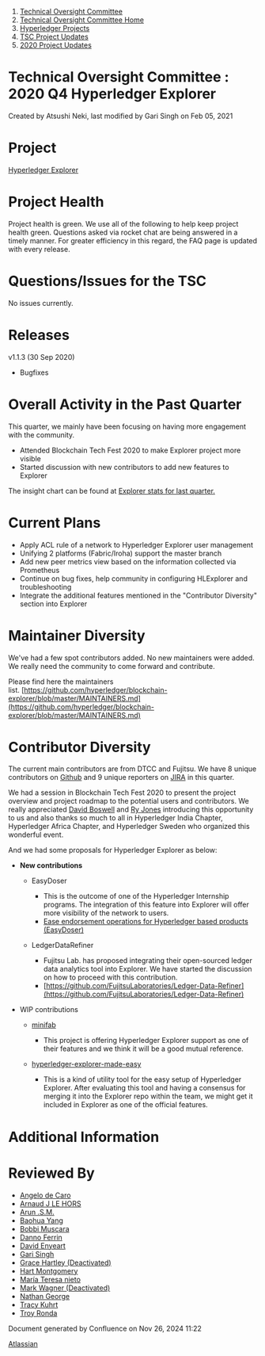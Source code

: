 1. [Technical Oversight Committee](index.html)
2. [Technical Oversight Committee Home](Technical-Oversight-Committee-Home_21430274.html)
3. [Hyperledger Projects](Hyperledger-Projects_21447704.html)
4. [TSC Project Updates](TSC-Project-Updates_21430854.html)
5. [2020 Project Updates](2020-Project-Updates_21450093.html)

# Technical Oversight Committee : 2020 Q4 Hyperledger Explorer

Created by Atsushi Neki, last modified by Gari Singh on Feb 05, 2021

# Project

[Hyperledger Explorer](https://github.com/hyperledger/blockchain-explorer)

# Project Health

Project health is green. We use all of the following to help keep project health green. Questions asked via rocket chat are being answered in a timely manner. For greater efficiency in this regard, the FAQ page is updated with every release.

# Questions/Issues for the TSC

No issues currently.

# Releases

v1.1.3 (30 Sep 2020)

- Bugfixes

# Overall Activity in the Past Quarter

This quarter, we mainly have been focusing on having more engagement with the community.

- Attended Blockchain Tech Fest 2020 to make Explorer project more visible
- Started discussion with new contributors to add new features to Explorer

The insight chart can be found at [Explorer stats for last quarter](https://insights.lfx.linuxfoundation.org/projects/hyperledger%2FExplorer/dashboard?time=%7B%22from%22%3A%222020-09-02T22%3A00%3A00.000Z%22%2C%22type%22%3A%22absolute%22%2C%22to%22%3A%222020-12-02T23%3A00%3A00.000Z%22%7D)[.](https://insights.lfx.linuxfoundation.org/projects/hyperledger%2Fcello/dashboard;subTab=technical?time=%7B%22from%22%3A%222020-08-01T07%3A00%3A00.000Z%22%2C%22type%22%3A%22absolute%22%2C%22to%22%3A%222020-11-01T07%3A00%3A00.000Z%22%7D)

# Current Plans

- Apply ACL rule of a network to Hyperledger Explorer user management
- Unifying 2 platforms (Fabric/Iroha) support the master branch
- Add new peer metrics view based on the information collected via Prometheus
- Continue on bug fixes, help community in configuring HLExplorer and troubleshooting
- Integrate the additional features mentioned in the "Contributor Diversity" section into Explorer

# Maintainer Diversity

We've had a few spot contributors added. No new maintainers were added. We really need the community to come forward and contribute.

Please find here the maintainers list. [https://github.com/hyperledger/blockchain-explorer/blob/master/MAINTAINERS.md](https://github.com/hyperledger/blockchain-explorer/blob/master/MAINTAINERS.md)

# Contributor Diversity

The current main contributors are from DTCC and Fujitsu. We have 8 unique contributors on [Github](https://github.com/hyperledger/blockchain-explorer/graphs/contributors?from=2020-08-24&to=2020-11-30&type=c) and 9 unique reporters on [JIRA](https://jira.hyperledger.org/issues/?jql=project%20%3D%20BE%20AND%20created%20%3E%3D%202020-08-25%20AND%20created%20%3C%3D%202020-11-30%20ORDER%20BY%20reporter%20ASC%2C%20priority%20DESC%2C%20updated%20DESC) in this quarter.

We had a session in Blockchain Tech Fest 2020 to present the project overview and project roadmap to the potential users and contributors. We really appreciated [David Boswell](https://lf-hyperledger.atlassian.net/wiki/people/70121:0a14f738-3039-421f-a6a9-a83d19f23227?ref=confluence) and [Ry Jones](https://lf-hyperledger.atlassian.net/wiki/people/557058:078cecfc-fb17-4d9a-8759-b5b74efa6850?ref=confluence) introducing this opportunity to us and also thanks so much to all in Hyperledger India Chapter, Hyperledger Africa Chapter, and Hyperledger Sweden who organized this wonderful event.

And we had some proposals for Hyperledger Explorer as below:

- **New contributions**
  
  - EasyDoser
    
    - This is the outcome of one of the Hyperledger Internship programs. The integration of this feature into Explorer will offer more visibility of the network to users.
    - [Ease endorsement operations for Hyperledger based products (EasyDoser)](https://lf-hyperledger.atlassian.net/wiki/spaces/INTERN/pages/21954688/Ease+endorsement+operations+for+Hyperledger+based+products+EasyDoser)
  - LedgerDataRefiner
    
    - Fujitsu Lab. has proposed integrating their open-sourced ledger data analytics tool into Explorer. We have started the discussion on how to proceed with this contribution.
    - [https://github.com/FujitsuLaboratories/Ledger-Data-Refiner](https://github.com/FujitsuLaboratories/Ledger-Data-Refiner)
- WIP contributions
  
  - [minifab](https://github.com/litong01/minifabric)
    
    - This project is offering Hyperledger Explorer support as one of their features and we think it will be a good mutual reference.
  - [hyperledger-explorer-made-easy](https://github.com/saanvijay/hyperledger-explorer-made-easy)
    
    - This is a kind of utility tool for the easy setup of Hyperledger Explorer. After evaluating this tool and having a consensus for merging it into the Explorer repo within the team, we might get it included in Explorer as one of the official features.

# Additional Information

# Reviewed By

- [Angelo de Caro](https://lf-hyperledger.atlassian.net/wiki/people/70121:d6b0f0e4-825f-4f16-88e1-4d14e95f2f10?ref=confluence)
- [Arnaud J LE HORS](https://lf-hyperledger.atlassian.net/wiki/people/70121:0e75e3b8-500a-4067-9f7e-ed46e91bcb9d?ref=confluence)
- [Arun .S.M.](https://lf-hyperledger.atlassian.net/wiki/people/621a0e5097d313006ba7386a?ref=confluence)
- [Baohua Yang](https://lf-hyperledger.atlassian.net/wiki/people/557058:17d87dbf-05fe-4c1b-84cf-fd69f7fcbb20?ref=confluence)
- [Bobbi Muscara](https://lf-hyperledger.atlassian.net/wiki/people/5c4cb1b7d8bbb7445c0a457e?ref=confluence)
- [Danno Ferrin](https://lf-hyperledger.atlassian.net/wiki/people/5b7f2d80c4e4892a5b789551?ref=confluence)
- [David Enyeart](https://lf-hyperledger.atlassian.net/wiki/people/712020:30d7e775-8a5d-4896-8950-8da2af027639?ref=confluence)
- [Gari Singh](https://lf-hyperledger.atlassian.net/wiki/people/557058:51429e31-90f4-4684-b7cd-9a4fe15ff188?ref=confluence)
- [Grace Hartley (Deactivated)](https://lf-hyperledger.atlassian.net/wiki/people/5c3e0cd1ff324728a1db2448?ref=confluence)
- [Hart Montgomery](https://lf-hyperledger.atlassian.net/wiki/people/712020:86f447c0-86dc-43b3-ac03-6a31923bbb84?ref=confluence)
- [María Teresa nieto](https://lf-hyperledger.atlassian.net/wiki/people/5d36fa46af1d920bc99755b6?ref=confluence)
- [Mark Wagner (Deactivated)](https://lf-hyperledger.atlassian.net/wiki/people/70121:81b88945-c9ef-40fe-9224-207bdb280922?ref=confluence)
- [Nathan George](https://lf-hyperledger.atlassian.net/wiki/people/712020:3e7556ab-cdb8-47f5-8b68-12a3378021fd?ref=confluence)
- [Tracy Kuhrt](https://lf-hyperledger.atlassian.net/wiki/people/712020:eb6ae9c3-aa8e-40ba-9dab-a6969b1ac52e?ref=confluence)
- [Troy Ronda](https://lf-hyperledger.atlassian.net/wiki/people/557058:c854f35a-2b58-4be3-9003-ca2a67495580?ref=confluence)

Document generated by Confluence on Nov 26, 2024 11:22

[Atlassian](http://www.atlassian.com/)
